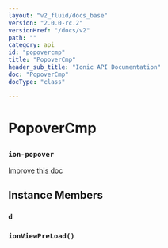 ```yaml
---
layout: "v2_fluid/docs_base"
version: "2.0.0-rc.2"
versionHref: "/docs/v2"
path: ""
category: api
id: "popovercmp"
title: "PopoverCmp"
header_sub_title: "Ionic API Documentation"
doc: "PopoverCmp"
docType: "class"

---
```










<h1 class="api-title">
<a class="anchor" name="popover-cmp" href="#popover-cmp"></a>

PopoverCmp
<h3><code>ion-popover</code></h3>






</h1>

<a class="improve-v2-docs" href="http://github.com/driftyco/ionic/edit/master/src/components/popover/popover-component.ts#L5">
Improve this doc
</a>










<!-- @usage tag -->


<!-- @property tags -->



<!-- instance methods on the class -->

<h2><a class="anchor" name="instance-members" href="#instance-members"></a>Instance Members</h2>

<div id="d"></div>

<h3>
<a class="anchor" name="d" href="#d"></a>
<code>d</code>
  

</h3>












<div id="ionViewPreLoad"></div>

<h3>
<a class="anchor" name="ionViewPreLoad" href="#ionViewPreLoad"></a>
<code>ionViewPreLoad()</code>
  

</h3>















<!-- related link --><!-- end content block -->


<!-- end body block -->

